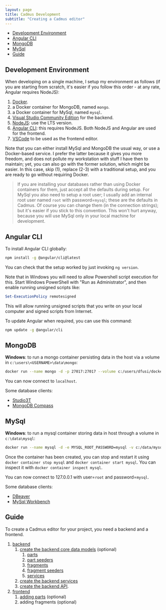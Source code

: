 ```yaml
---
layout: page
title: Cadmus Development
subtitle: "Creating a Cadmus editor"
---
```


- [Development Environment](#development-environment)
- [Angular CLI](#angular-cli)
- [MongoDB](#mongodb)
- [MySql](#mysql)
- [Guide](#guide)

## Development Environment

When developing on a single machine, I setup my environment as follows (if you are starting from scratch, it's easier if you follow this order - at any rate, Angular requires NodeJS):

1. [Docker](../docker-setup.md).
2. a Docker container for MongoDB, named `mongo`.
3. a Docker container for MySql, named `mysql`.
4. [Visual Studio Community Edition](https://visualstudio.microsoft.com/vs/community/) for the backend.
5. [NodeJS](https://nodejs.org/en/download/): use the LTS version.
6. [Angular CLI](https://angular.io/cli): this requires NodeJS. Both NodeJS and Angular are used for the frontend.
7. [VSCode](https://code.visualstudio.com/download) to be used as the frontend editor.

Note that you can either install MySql and MongoDB the usual way, or use a Docker-based service. I prefer the latter because it gives you more freedom, and does not pollute my workstation with stuff I have then to maintain; yet, you can also go with the former solution, which might be easier. In this case, skip (1), replace (2-3) with a traditional setup, and you are ready to go without requiring Docker.

>If you are installing your databases rather than using Docker containers for them, just accept all the defaults during setup. For MySql you also need to setup a root user; I usually add an internal root user named `root` with password=`mysql`; these are the defaults in Cadmus. Of course you can change them (in the connection strings); but it's easier if you stick to this convention. This won't hurt anyway, because you will use MySql only in your local machine for development.

## Angular CLI

To install Angular CLI globally:

```bash
npm install -g @angular/cli@latest
```

You can check that the setup worked by just invoking `ng version`.

Note that in Windows you will need to allow Powershell script execution for this. Start Windows PowerShell with "Run as Administrator", and then enable running unsigned scripts like:

```ps1
Set-ExecutionPolicy remotesigned
```

This will allow running unsigned scripts that you write on your local computer and signed scripts from Internet.

To update Angular when required, you can use this command:

```bash
npm update -g @angular/cli
```

## MongoDB

**Windows**: to run a mongo container persisting data in the host via a volume in `c:\users\<USERNAME>\data\mongo`:

```bash
docker run --name mongo -d -p 27017:27017 --volume c:/users/dfusi/dockerVolMongo/db:/data/db mongo --noauth
```

You can now connect to `localhost`.

Some database clients:

- [Studio3T](https://studio3t.com/)
- [MongoDB Compass](https://www.mongodb.com/products/compass)

## MySql

**Windows**: to run a mysql container storing data in host through a volume in `c:\data\mysql`:

```bash
docker run --name mysql -d -e MYSQL_ROOT_PASSWORD=mysql -v c:/data/mysql:/var/lib/mysql -p 3306:3306 mysql --default-authentication-plugin=mysql_native_password
```

Once the container has been created, you can stop and restart it using `docker container stop mysql` and `docker container start mysql`. You can inspect it with `docker container inspect mysql`.

You can now connect to 127.0.0.1 with user=`root` and password=`mysql`.

Some database clients:

- [DBeaver](https://dbeaver.io/download/)
- [MySql Workbench](https://dev.mysql.com/downloads/workbench/)

## Guide

To create a Cadmus editor for your project, you need a backend and a frontend.

1. [backend](backend.md)
   1. [create the backend core data models](backend-core.md) (optional)
      1. [parts](backend-part.md)
      2. [part seeders](backend-part-seeder.md)
      3. [fragments](backend-fragment.md)
      4. [fragment seeders](backend-fragment-seeder.md)
      5. [services](backend-core-svc.md)
   2. [create the backend services](backend-core-svc.md)
   3. [create the backend API](backend-api.md).
2. [frontend](frontend.md)
   1. [adding parts](frontend-part.md) (optional)
   2. adding fragments (optional)
